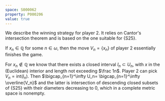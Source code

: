 ```yaml
---
space: S000062
property: P000206
value: true
---
```


We describe the winning strategy for player 2. It relies on Cantor's intersection theorem and is based on the one suitable for {S25}.

If $x_n\in\mathbb Q$ for some $n\in\omega$, then the move $V_n=\{x_n\}$ of player 2 essentially finishes the game.

For $x_n\notin\mathbb Q$ we know that there exists a closed interval $I_n\subset U_n$, with $x$ in the (Euclidean) interior and length not exceeding $\frac 1n$. Player 2 can pick $V_n=\mathrm{int}(I_n)$. Then $\bigcap_{n=1}^\infty U_n=
\bigcap_{n=1}^\infty \overline{V_n}$ and the latter is intersection of descending
closed subsets of {S25}
with their diameters decreasing to $0$, which in a complete metric space is nonempty. 

